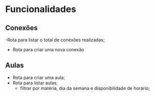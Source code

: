 # Funcionalidades

## Conexões

-Rota para listar o total de conexões realizadas;
- Rota para criar uma nova conexão

## Aulas

- Rota para criar uma aula;
- Rota para listar aulas;
    - filtrar por matéria, dia da semana e disponibilidade de horário;
